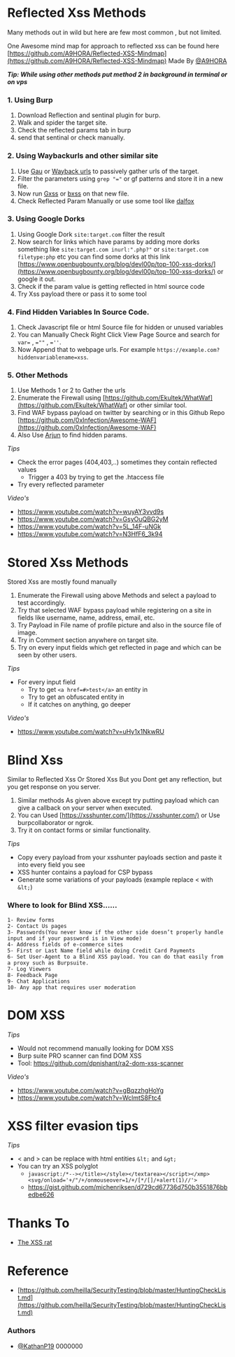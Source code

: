 # Reflected Xss Methods
Many methods out in wild but here are few most common , but not limited.

One Awesome mind map for approach to reflected xss can be found here [https://github.com/A9HORA/Reflected-XSS-Mindmap](https://github.com/A9HORA/Reflected-XSS-Mindmap) Made By [@A9HORA](https://twitter.com/A9HORA)

***Tip: While using other methods put method 2 in background in terminal or on vps***

### 1. Using Burp
 1. Download Reflection and sentinal plugin for burp.
 2. Walk and spider the target site.
 3. Check the reflected params tab in burp
 4. send that sentinal or check manually.
 
### 2. Using Waybackurls and other similar site
 1. Use [Gau](https://github.com/lc/gau) or [Wayback urls](https://github.com/tomnomnom/waybackurls) to passively gather urls of the target.
 2. Filter the parameters using `grep "="` or gf patterns and store it in a new file.
 3. Now run [Gxss](https://github.com/KathanP19/Gxss) or [bxss](https://github.com/ethicalhackingplayground/bxss/) on that new file.
 4. Check Reflected Param Manually or use some tool like [dalfox](https://github.com/hahwul/dalfox) 

### 3. Using Google Dorks
 1. Using Google Dork `site:target.com` filter the result
 2. Now search for links which have params by adding more dorks something like `site:target.com inurl:".php?"` or `site:target.com filetype:php` etc
    you can find some dorks at this link [https://www.openbugbounty.org/blog/devl00p/top-100-xss-dorks/](https://www.openbugbounty.org/blog/devl00p/top-100-xss-dorks/) or google it out.
 3. Check if the param value is getting reflected in html source code 
 4. Try Xss payload there or pass it to some tool
 
### 4. Find Hidden Variables In Source Code.
 1. Check Javascript file or html Source file for hidden or unused variables 
 2. You can Manually Check Right Click View Page Source and search for `var=` , `=""` , `=''`.
 3. Now Append that to webpage urls. For example `https://example.com?hiddenvariablename=xss`.
 
### 5. Other Methods
 1. Use Methods 1 or 2 to Gather the urls
 2. Enumerate the Firewall using [https://github.com/Ekultek/WhatWaf](https://github.com/Ekultek/WhatWaf) or other similar tool.
 3. Find WAF bypass payload on twitter by searching or in this Github Repo [https://github.com/0xInfection/Awesome-WAF](https://github.com/0xInfection/Awesome-WAF)
 4. Also Use [Arjun](https://github.com/s0md3v/Arjun) to find hidden params.

*Tips*
- Check the error pages (404,403,..) sometimes they contain reflected values
	- Trigger a 403 by trying to get the .htaccess file
- Try every reflected parameter

*Video's*
- https://www.youtube.com/watch?v=wuyAY3vvd9s
- https://www.youtube.com/watch?v=GsyOuQBG2yM
- https://www.youtube.com/watch?v=5L_14F-uNGk
- https://www.youtube.com/watch?v=N3HfF6_3k94
 
# Stored Xss Methods
Stored Xss are mostly found manually
 1. Enumerate the Firewall using above Methods and select a payload to test accordingly.
 2. Try that selected WAF bypass payload while registering on a site in fields like username, name, address, email, etc.
 3. Try Payload in File name of profile picture and also in the source file of image.
 4. Try in Comment section anywhere on target site.
 5. Try on every input fields which get reflected in page and which can be seen by other users.

*Tips*
- For every input field
	- Try to get ```<a href=#>test</a>``` an entity in
	- Try to get an obfuscated entity in
	- If it catches on anything, go deeper

*Video's*
- https://www.youtube.com/watch?v=uHy1x1NkwRU

# Blind Xss
Similar to Reflected Xss Or Stored Xss But you Dont get any reflection, but you get response on you server.

 1. Similar methods As given above except try putting payload which can give a callback on your server when executed.
 2. You can Used [https://xsshunter.com/](https://xsshunter.com/) or Use burpcollaborator or ngrok.
 3. Try it on contact forms or similar functionality.

*Tips*
- Copy every payload from your xsshunter payloads section and paste it into every field you see
- XSS hunter contains a payload for CSP bypass
- Generate some variations of your payloads (example replace < with `&lt;`)

### Where to look for Blind XSS……
```
1- Review forms
2- Contact Us pages
3- Passwords(You never know if the other side doesn’t properly handle input and if your password is in View mode)
4- Address fields of e-commerce sites
5- First or Last Name field while doing Credit Card Payments
6- Set User-Agent to a Blind XSS payload. You can do that easily from a proxy such as Burpsuite.
7- Log Viewers
8- Feedback Page
9- Chat Applications
10- Any app that requires user moderation
```

# DOM XSS

*Tips*
- Would not recommend manually looking for DOM XSS
- Burp suite PRO scanner can find DOM XSS
- Tool: https://github.com/dpnishant/ra2-dom-xss-scanner

*Video's*
- https://www.youtube.com/watch?v=gBqzzhgHoYg
- https://www.youtube.com/watch?v=WclmtS8Ftc4

# XSS filter evasion tips

*Tips*
- < and > can be replace with html entities `&lt;` and `&gt;`
- You can try an XSS polyglot
	- ```javascript:/*--></title></style></textarea></script></xmp><svg/onload='+/"/+/onmouseover=1/+/[*/[]/+alert(1)//'>```
	- https://gist.github.com/michenriksen/d729cd67736d750b3551876bbedbe626

# Thanks To
* [The XSS rat](https://www.youtube.com/channel/UCjBhClJ59W4hfUly51i11hg)

# Reference
* [https://github.com/heilla/SecurityTesting/blob/master/HuntingCheckList.md](https://github.com/heilla/SecurityTesting/blob/master/HuntingCheckList.md)

### Authors
* [@KathanP19](https://twitter.com/KathanP19)
0000000
